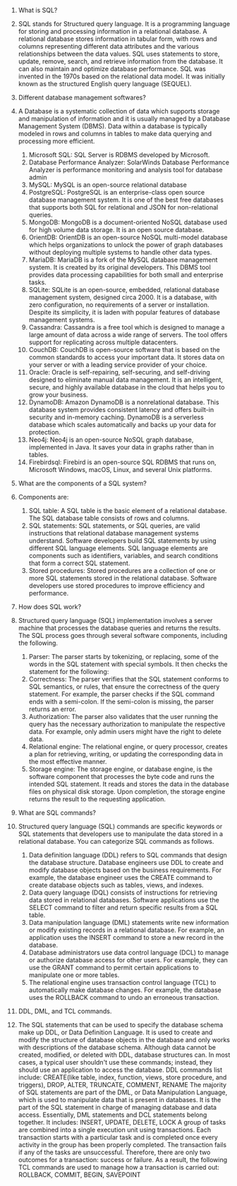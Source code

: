 1. What is SQL?
1. SQL stands for Structured query language. It is a programming language for storing and processing information in a relational database. A relational database stores information in tabular form, with rows and columns representing different data attributes and the various relationships between the data values. SQL uses statements to store, update, remove, search, and retrieve information from the database. It can also maintain and optimize database performance. SQL was invented in the 1970s based on the relational data model. It was initially known as the structured English query language (SEQUEL). 


2. Different database management softwares?
2. A Database is a systematic collection of data which supports storage and manipulation of information and it is usually managed by a Database Management System (DBMS). Data within a database is typically modeled in rows and columns in tables to make data querying and processing more efficient.
	1. Microsoft SQL: SQL Server is RDBMS developed by Microsoft.
	2. Database Performance Analyzer: SolarWinds Database Performance Analyzer is performance monitoring and analysis tool for database admin
	3. MySQL: MySQL is an open-source relational database
	4. PostgreSQL: PostgreSQL is an enterprise-class open source database management system. It is one of the best free databases that supports both SQL for relational and JSON for non-relational queries.
	5. MongoDB: MongoDB is a document-oriented NoSQL database used for high volume data storage. It is an open source database.
	6. OrientDB: OrientDB is an open-source NoSQL multi-model database which helps organizations to unlock the power of graph databases without deploying multiple systems to handle other data types.
	7. MariaDB: MariaDB is a fork of the MySQL database management system. It is created by its original developers. This DBMS tool provides data processing capabilities for both small and enterprise tasks.
	8. SQLite: SQLite is an open-source, embedded, relational database management system, designed circa 2000. It is a database, with zero configuration, no requirements of a server or installation. Despite its simplicity, it is laden with popular features of database management systems.
	9. Cassandra: Cassandra is a free tool which is designed to manage a large amount of data across a wide range of servers. The tool offers support for replicating across multiple datacenters.
	10. CouchDB: CouchDB is open-source software that is based on the common standards to access your important data. It stores data on your server or with a leading service provider of your choice.
	11. Oracle: Oracle is self-repairing, self-securing, and self-driving designed to eliminate manual data management. It is an intelligent, secure, and highly available database in the cloud that helps you to grow your business.
	12. DynamoDB: Amazon DynamoDB is a nonrelational database. This database system provides consistent latency and offers built-in security and in-memory caching. DynamoDB is a serverless database which scales automatically and backs up your data for protection.
	13. Neo4j: Neo4j is an open-source NoSQL graph database, implemented in Java. It saves your data in graphs rather than in tables.
	14. Firebirdsql: Firebird is an open-source SQL RDBMS that runs on, Microsoft Windows, macOS, Linux, and several Unix platforms.


3. What are the components of a SQL system?
3. Components are:
	1. SQL table: A SQL table is the basic element of a relational database. The SQL database table consists of rows and columns.
	2. SQL statements: SQL statements, or SQL queries, are valid instructions that relational database management systems understand. Software developers build SQL statements by using different SQL language elements. SQL language elements are components such as identifiers, variables, and search conditions that form a correct SQL statement.
	3. Stored procedures: Stored procedures are a collection of one or more SQL statements stored in the relational database. Software developers use stored procedures to improve efficiency and performance.


4. How does SQL work?
4. Structured query language (SQL) implementation involves a server machine that processes the database queries and returns the results. The SQL process goes through several software components, including the following. 
	1. Parser: The parser starts by tokenizing, or replacing, some of the words in the SQL statement with special symbols. It then checks the statement for the following:
	2. Correctness: The parser verifies that the SQL statement conforms to SQL semantics, or rules, that ensure the correctness of the query statement. For example, the parser checks if the SQL command ends with a semi-colon. If the semi-colon is missing, the parser returns an error.
	3. Authorization: The parser also validates that the user running the query has the necessary authorization to manipulate the respective data. For example, only admin users might have the right to delete data. 
	4. Relational engine: The relational engine, or query processor, creates a plan for retrieving, writing, or updating the corresponding data in the most effective manner.
	5. Storage engine: The storage engine, or database engine, is the software component that processes the byte code and runs the intended SQL statement. It reads and stores the data in the database files on physical disk storage. Upon completion, the storage engine returns the result to the requesting application.

5. What are SQL commands?
5. Structured query language (SQL) commands are specific keywords or SQL statements that developers use to manipulate the data stored in a relational database. You can categorize SQL commands as follows.
	1. Data definition language (DDL) refers to SQL commands that design the database structure. Database engineers use DDL to create and modify database objects based on the business requirements. For example, the database engineer uses the CREATE command to create database objects such as tables, views, and indexes.
	2. Data query language (DQL) consists of instructions for retrieving data stored in relational databases. Software applications use the SELECT command to filter and return specific results from a SQL table. 
	3. Data manipulation language (DML) statements write new information or modify existing records in a relational database. For example, an application uses the INSERT command to store a new record in the database.
	4. Database administrators use data control language (DCL) to manage or authorize database access for other users. For example, they can use the GRANT command to permit certain applications to manipulate one or more tables. 
	5. The relational engine uses transaction control language (TCL) to automatically make database changes. For example, the database uses the ROLLBACK command to undo an erroneous transaction.
	
6. DDL, DML, and TCL commands.
6. The SQL statements that can be used to specify the database schema make up DDL, or Data Definition Language. It is used to create and modify the structure of database objects in the database and only works with descriptions of the database schema. Although data cannot be created, modified, or deleted with DDL, database structures can. In most cases, a typical user shouldn't use these commands; instead, they should use an application to access the database. DDL commands list include:
	CREATE(like table, index, function, views, store procedure, and triggers), DROP, ALTER, TRUNCATE, COMMENT, RENAME
The majority of SQL statements are part of the DML, or Data Manipulation Language, which is used to manipulate data that is present in databases. It is the part of the SQL statement in charge of managing database and data access. Essentially, DML statements and DCL statements belong together. It includes:
	INSERT, UPDATE, DELETE, LOCK
A group of tasks are combined into a single execution unit using transactions. Each transaction starts with a particular task and is completed once every activity in the group has been properly completed. The transaction fails if any of the tasks are unsuccessful. Therefore, there are only two outcomes for a transaction: success or failure. As a result, the following TCL commands are used to manage how a transaction is carried out:
ROLLBACK, COMMIT, BEGIN, SAVEPOINT


